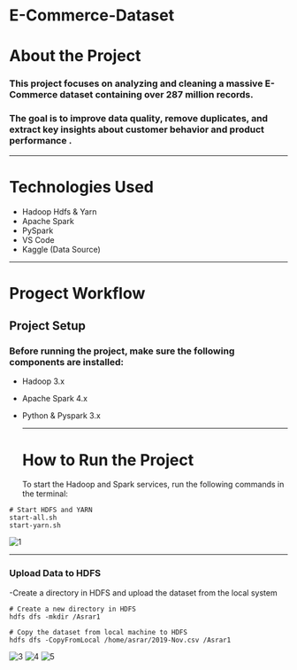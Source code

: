 # E-Commerce-Dataset
# About the Project
 ### This project focuses on analyzing and cleaning a massive E-Commerce dataset containing over 287 million records.
  ### The goal is to improve data quality, remove duplicates, and extract key insights about customer behavior and product performance . 
---
# Technologies Used 
- Hadoop Hdfs & Yarn
- Apache Spark
- PySpark
- VS Code
- Kaggle (Data Source)
---
# Progect Workflow

## Project Setup
### Before running the project, make sure the following components are installed:
- Hadoop 3.x
- Apache Spark 4.x
- Python & Pyspark 3.x

  ---
   # How to Run the Project
  To start the Hadoop and Spark services, run the following commands in the terminal:

``` 
# Start HDFS and YARN
start-all.sh
start-yarn.sh
```
![1](https://github.com/user-attachments/assets/4632fe58-d9e4-476d-b6d5-91f5106e9c4e)

----
### Upload Data to HDFS

  -Create a directory in HDFS and upload the dataset from the local system 
 ```
# Create a new directory in HDFS
hdfs dfs -mkdir /Asrar1

# Copy the dataset from local machine to HDFS
hdfs dfs -CopyFromLocal /home/asrar/2019-Nov.csv /Asrar1
``` 
![3](https://github.com/user-attachments/assets/855a6b21-05bd-4550-822f-7adcaa12beda)
![4](https://github.com/user-attachments/assets/1c8b6773-3473-427d-a6d4-a6977cb393fb)
![5](https://github.com/user-attachments/assets/9c727c7b-eb40-4ea6-b651-d012c0b66104)


